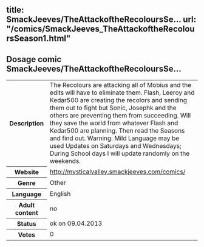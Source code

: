 title: SmackJeeves/TheAttackoftheRecoloursSe...
url: "/comics/SmackJeeves_TheAttackoftheRecoloursSeason1.html"
---
Dosage comic SmackJeeves/TheAttackoftheRecoloursSe...
-----------------------------------------

<table class="comicinfo">
<tr>
<th>Description</th><td>The Recolours are attacking all of Mobius and the edits will have to eliminate them. Flash, Leeroy and Kedar500 are creating the recolors and sending them out to fight but Sonic, Josephk and the others are preventing them from succeeding. Will they save the world from whatever Flash and Kedar500 are planning. Then read the Seasons and find out. Warning: Mild Language may be used Updates on Saturdays and Wednesdays; During School days I will update randomly on the weekends.</td>
</tr>
<tr>
<th>Website</th><td><a href="http://mysticalvalley.smackjeeves.com/comics/">http://mysticalvalley.smackjeeves.com/comics/</a></td>
</tr>
<tr>
<th>Genre</th><td>Other</td>
</tr>
<tr>
<th>Language</th><td>English</td>
</tr>
<tr>
<th>Adult content</th><td>no</td>
</tr>
<tr>
<th>Status</th><td>ok on 09.04.2013</td>
</tr>
<tr>
<th>Votes</th><td>0</div></td>
</tr>
</table>
